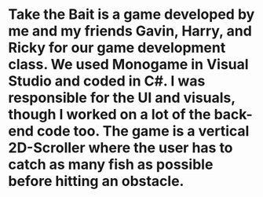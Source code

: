 # Take the Bait is a game developed by me and my friends Gavin, Harry, and Ricky for our game development class. We used Monogame in Visual Studio and coded in C#. I was responsible for the UI and visuals, though I worked on a lot of the back-end code too. The game is a vertical 2D-Scroller where the user has to catch as many fish as possible before hitting an obstacle.
